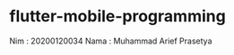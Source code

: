 # flutter-mobile-programming
Nim : 20200120034                                                                                                                                                        Nama : Muhammad Arief Prasetya
